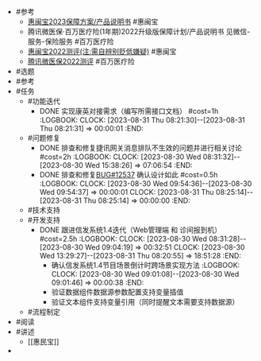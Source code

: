 - #参考
	- [惠闽宝2023保障方案/产品说明书](https://mp.weixin.qq.com/s?__biz=MzkyNzM1MTMwOQ==&mid=2247502719&idx=2&sn=b86be073bfb91bd309827fe47b4e8142&chksm=c22bdc1df55c550bbb265627fc924debefe0a8bf8f1e6d0057aed326a0f9aae77c92d4fd44e8&mpshare=1&scene=1&srcid=0830tRNMQNZmaGtSE548XZDn&sharer_sharetime=1693351970902&sharer_shareid=ef79b98cea9c3e3a4abdc8b929753d78#rd) #惠闽宝
	- 腾讯微医保·百万医疗险(1年期)2022升级版保障计划/产品说明书 见微信-服务-保险服务 #百万医疗险
	- [惠闽宝2022测评(注:需自辨别贬低嫌疑)](https://zhuanlan.zhihu.com/p/549886082) #惠闽宝
	- [腾讯微医保2022测评](https://zhuanlan.zhihu.com/p/559099732) #百万医疗险
- #选题
- #参考
- #任务
	- #功能迭代
		- DONE 实现康英对接需求（编写所需接口文档） #cost=1h
		  :LOGBOOK:
		  CLOCK: [2023-08-31 Thu 08:21:30]--[2023-08-31 Thu 08:21:31] =>  00:00:01
		  :END:
	- #问题修复
		- DONE 排查和修复捷讯网关消息排队不生效的问题并进行相关讨论 #cost=2h
		  :LOGBOOK:
		  CLOCK: [2023-08-30 Wed 08:31:32]--[2023-08-30 Wed 15:38:26] =>  07:06:54
		  :END:
		- DONE 排查和修复[BUG#12537](http://192.168.38.165:81/zentao/bug-view-12537.html) 确认设计如此 #cost=0.5h
		  :LOGBOOK:
		  CLOCK: [2023-08-30 Wed 09:54:36]--[2023-08-30 Wed 09:54:37] =>  00:00:01
		  CLOCK: [2023-08-31 Thu 08:25:14]--[2023-08-31 Thu 08:25:14] =>  00:00:00
		  :END:
	- #技术支持
	- #开发支持
		- DONE 跟进信发系统1.4迭代（Web管理端 和 诊间报到机）#cost=2.5h
		  :LOGBOOK:
		  CLOCK: [2023-08-30 Wed 08:31:28]--[2023-08-30 Wed 09:04:19] =>  00:32:51
		  CLOCK: [2023-08-30 Wed 13:29:27]--[2023-08-31 Thu 08:20:55] =>  18:51:28
		  :END:
			- 确认信发系统1.4节目场景倒计时跨场景实现方法
			  :LOGBOOK:
			  CLOCK: [2023-08-30 Wed 09:01:08]--[2023-08-30 Wed 09:01:46] =>  00:00:38
			  :END:
			- 验证数据组件数据源参数配置支持变量插值
			- 验证文本组件支持变量引用（同时提醒文本需要支持数据源）
	- #流程制定
- #阅读
- #讲述
	- [[惠民宝]]
-